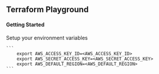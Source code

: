 ## Terraform Playground

#### Getting Started
Setup your environment variables

    ```
        export AWS_ACCESS_KEY_ID=<AWS_ACCESS_KEY_ID>
        export AWS_SECRET_ACCESS_KEY=<AWS_SECRET_ACCESS_KEY>
        export AWS_DEFAULT_REGION=<AWS_DEFAULT_REGION>
    ```
